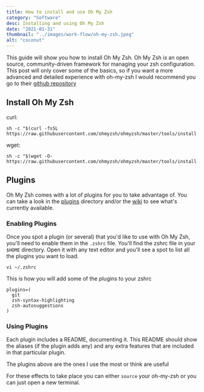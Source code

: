 ```yaml
---
title: How to install and use Oh My Zsh
category: "Software"
desc: Installing and using Oh My Zsh
date: "2021-01-31"
thumbnail: "../images/work-flow/oh-my-zsh.jpeg"
alt: "coconut"
---
```


This guide will show you how to install Oh My Zsh. Oh My Zsh is an open source, community-driven framework for managing your zsh configuration. This post will only cover some of the basics, so if you want a more advanced and detailed experience with oh-my-zsh I would recommend you go to their [github repository](https://github.com/ohmyzsh/ohmyzsh)

## Install Oh My Zsh
curl:
```
sh -c "$(curl -fsSL https://raw.githubusercontent.com/ohmyzsh/ohmyzsh/master/tools/install.sh)"
```
wget:
```
sh -c "$(wget -O- https://raw.githubusercontent.com/ohmyzsh/ohmyzsh/master/tools/install.sh)"
```

## Plugins
Oh My Zsh comes with a lot of plugins for you to take advantage of. You can take a look in the [plugins](https://github.com/ohmyzsh/ohmyzsh/tree/master/plugins) directory and/or the [wiki](https://github.com/ohmyzsh/ohmyzsh/wiki/Plugins) to see what's currently available.

### Enabling Plugins
Once you spot a plugin (or several) that you'd like to use with Oh My Zsh, you'll need to enable them in the ```.zshrc``` file. You'll find the zshrc file in your ```$HOME``` directory. Open it with any text editor and you'll see a spot to list all the plugins you want to load.
```
vi ~/.zshrc
```
This is how you will add some of the plugins to your zshrc
```
plugins=(
  git
  zsh-syntax-highlighting
  zsh-autosuggestions
)
```

### Using Plugins
Each plugin includes a README, documenting it. This README should show the aliases (if the plugin adds any) and any extra features that are included in that particular plugin.

The plugins above are the ones I use the most or think are useful

For these effects to take place you can either ```source``` your oh-my-zsh or you can just open a new terminal.